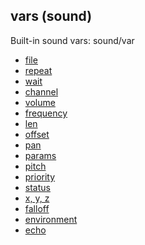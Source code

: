 ## vars (sound)


Built-in sound vars:
sound/var
+   [file](/ref/sound/var/file.md) 
+   [repeat](/ref/sound/var/repeat.md) 
+   [wait](/ref/sound/var/wait.md) 
+   [channel](/ref/sound/var/channel.md) 
+   [volume](/ref/sound/var/volume.md) 
+   [frequency](/ref/sound/var/frequency.md) 
+   [len](/ref/sound/var/len.md) 
+   [offset](/ref/sound/var/offset.md) 
+   [pan](/ref/sound/var/pan.md) 
+   [params](/ref/sound/var/params.md) 
+   [pitch](/ref/sound/var/pitch.md) 
+   [priority](/ref/sound/var/priority.md) 
+   [status](/ref/sound/var/status.md) 
+   [x, y, z](/ref/sound/var/xyz.md) 
+   [falloff](/ref/sound/var/falloff.md) 
+   [environment](/ref/sound/var/environment.md) 
+   [echo](/ref/sound/var/echo.md) 

